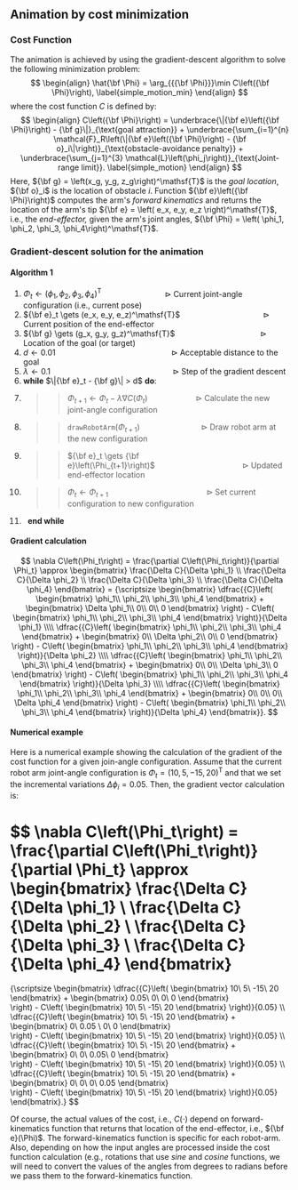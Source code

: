 ## Animation by cost minimization 

### Cost Function

The animation is achieved by using the gradient-descent algorithm to solve the following minimization problem: 
$$
\begin{align}
	\hat{\bf \Phi} = \arg_{{{\bf \Phi}}}\min  C\left({\bf \Phi}\right),
	\label{simple_motion_min}
\end{align}
$$
where the cost function $C$ is defined by:
$$
\begin{align}
	C\left({\bf \Phi}\right) = \underbrace{\|{\bf e}\left({\bf \Phi}\right) - {\bf g}\|}_{\text{goal attraction}} + \underbrace{\sum_{i=1}^{n} \mathcal{F}_R\left(\|{\bf e}\left({\bf \Phi}\right) - {\bf o}_i\|\right)}_{\text{obstacle-avoidance penalty}} + \underbrace{\sum_{j=1}^{3} \mathcal{L}\left(\phi_j\right)}_{\text{Joint-range limit}}.
	\label{simple_motion}
\end{align}
$$
Here, ${\bf g} = \left(x_g, y_g, z_g\right)^\mathsf{T}$ is the *goal location*, ${\bf o}_i$ is the location of obstacle $i$. Function ${\bf e}\left({\bf \Phi}\right)$ computes the arm's *forward kinematics* and returns the location of the arm's tip ${\bf e} = \left( e_x, e_y, e_z \right)^\mathsf{T}$, i.e., the *end-effector,* given the arm's joint angles, ${\bf \Phi} = \left( \phi_1, \phi_2,  \phi_3, \phi_4\right)^\mathsf{T}$.   

### Gradient-descent solution for the animation

#### Algorithm 1

1. $\Phi_t \gets (\phi_1, \phi_2, \phi_3, \phi_4)^\mathsf{T}$                                 $\triangleright$ Current joint-angle configuration (i.e., current pose)
2. ${\bf e}_t \gets (e_x, e_y, e_z)^\mathsf{T}$                                      $\triangleright$ Current position of the end-effector
3. ${\bf g} \gets (g_x, g_y, g_z)^\mathsf{T}$                                       $\triangleright$ Location of the goal (or target)
4. $d \gets 0.01$                                                     $\triangleright$ Acceptable distance to the goal
5. $\lambda \gets 0.1$                                                        $\triangleright$ Step of the gradient descent
6. **while**   $\|{\bf e}_t - {\bf g}\| > d$       **do**: 
7. > >  $\Phi_{t+1} \gets \Phi_{t}- \lambda \nabla C(\Phi_t)$                      $\triangleright$ Calculate the new joint-angle configuration 
8. > > `drawRobotArm`($\Phi_{t+1}$)                            $\triangleright$ Draw robot arm at the new configuration 
9. > > ${\bf e}_t \gets {\bf e}\left(\Phi_{t+1}\right)$                                        $\triangleright$ Updated end-effector location  
10. > > $\Phi_{t} \gets \Phi_{t+1}$                                             $\triangleright$ Set current configuration to new configuration 
11.   **end while**

#### Gradient calculation

$$
\nabla C\left(\Phi_t\right) = \frac{\partial C\left(\Phi_t\right)}{\partial \Phi_t} \approx
\begin{bmatrix}
	\frac{\Delta C}{\Delta \phi_1} \\
	\frac{\Delta C}{\Delta \phi_2} \\
	\frac{\Delta C}{\Delta \phi_3} \\
	\frac{\Delta C}{\Delta \phi_4} 
\end{bmatrix} 
= {\scriptsize
\begin{bmatrix}
	\dfrac{{C}\left(
               \begin{bmatrix}
               		\phi_1\\   \phi_2\\ \phi_3\\   \phi_4
               \end{bmatrix}
              +
               \begin{bmatrix}
               		\Delta \phi_1\\   0\\ 0\\   0
               \end{bmatrix}      
                                                              \right) - C\left(
               \begin{bmatrix}
               		\phi_1\\   \phi_2\\ \phi_3\\   \phi_4
               \end{bmatrix}
                                                              \right)}{\Delta \phi_1} \\\\
	\dfrac{{C}\left(
               \begin{bmatrix}
               		\phi_1\\   \phi_2\\ \phi_3\\   \phi_4
               \end{bmatrix}
              +
               \begin{bmatrix}
               		0\\   \Delta \phi_2\\ 0\\   0
               \end{bmatrix}      
                                                              \right) - C\left(
               \begin{bmatrix}
               		\phi_1\\   \phi_2\\ \phi_3\\   \phi_4
               \end{bmatrix}
                                                              \right)}{\Delta \phi_2} \\\\
	\dfrac{{C}\left(
               \begin{bmatrix}
               		\phi_1\\   \phi_2\\ \phi_3\\   \phi_4
               \end{bmatrix}
              +
               \begin{bmatrix}
               		0\\   0\\ \Delta \phi_3\\   0
               \end{bmatrix}      
                                                              \right) - C\left(
               \begin{bmatrix}
               		\phi_1\\   \phi_2\\ \phi_3\\   \phi_4
               \end{bmatrix}
                                                              \right)}{\Delta \phi_3} \\\\
	\dfrac{{C}\left(
               \begin{bmatrix}
               		\phi_1\\   \phi_2\\ \phi_3\\   \phi_4
               \end{bmatrix}
              +
               \begin{bmatrix}
               		0\\   0\\ 0\\   \Delta \phi_4
               \end{bmatrix}      
                                                              \right) - C\left(
               \begin{bmatrix}
               		\phi_1\\   \phi_2\\ \phi_3\\   \phi_4
               \end{bmatrix}
                                                              \right)}{\Delta \phi_4} 
\end{bmatrix}}.
$$

#### Numerical example

Here is a numerical example showing the calculation of the gradient of the cost function for a given join-angle configuration. Assume that the current robot arm joint-angle configuration is $\Phi_t = (10, 5, -15, 20)^\mathsf{T}$ and that we set the incremental variations $\Delta \phi_i = 0.05$. Then, the gradient vector calculation is:  

$$
\nabla C\left(\Phi_t\right) = \frac{\partial C\left(\Phi_t\right)}{\partial \Phi_t} \approx
\begin{bmatrix}
	\frac{\Delta C}{\Delta \phi_1} \\
	\frac{\Delta C}{\Delta \phi_2} \\
	\frac{\Delta C}{\Delta \phi_3} \\
	\frac{\Delta C}{\Delta \phi_4} 
\end{bmatrix} 
= 
{\scriptsize
\begin{bmatrix}
	\dfrac{{C}\left(
               \begin{bmatrix}
               		10\\   5\\ -15\\   20
               \end{bmatrix}
              +
               \begin{bmatrix}
               		0.05\\   0\\ 0\\   0
               \end{bmatrix}      
                                                              \right) - C\left(
               \begin{bmatrix}
               		10\\   5\\ -15\\   20
               \end{bmatrix}
                                                              \right)}{0.05} \\\\
	\dfrac{{C}\left(
               \begin{bmatrix}
               		10\\   5\\ -15\\   20
               \end{bmatrix}
              +
               \begin{bmatrix}
               		0\\   0.05 \\ 0\\   0
               \end{bmatrix}      
                                                              \right) - C\left(
               \begin{bmatrix}
               		10\\   5\\ -15\\   20
               \end{bmatrix}
                                                              \right)}{0.05} \\\\
	\dfrac{{C}\left(
               \begin{bmatrix}
               		10\\   5\\ -15\\   20
               \end{bmatrix}
              +
               \begin{bmatrix}
               		0\\   0\\ 0.05\\   0
               \end{bmatrix}      
                                                              \right) - C\left(
               \begin{bmatrix}
               		10\\   5\\ -15\\   20
               \end{bmatrix}
                                                              \right)}{0.05} \\\\
	\dfrac{{C}\left(
               \begin{bmatrix}
               		10\\   5\\ -15\\   20
               \end{bmatrix}
              +
               \begin{bmatrix}
               		0\\   0\\ 0\\   0.05
               \end{bmatrix}      
                                                              \right) - C\left(
               \begin{bmatrix}
               		10\\   5\\ -15\\   20
               \end{bmatrix}
                                                              \right)}{0.05} 
\end{bmatrix}.}
$$

Of course, the actual values of the cost, i.e., $C(\cdot)$ depend on forward-kinematics function that returns that location of the end-effector, i.e., ${\bf e}(\Phi)$. The forward-kinematics function is specific for each robot-arm. Also, depending on how the input angles are processed inside the cost function calculation (e.g., rotations that use $sine$ and $cosine$ functions, we will need to convert the values of the angles from degrees to radians before we pass them to the forward-kinematics function. 






##### 